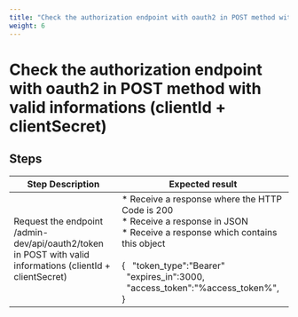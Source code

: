 ```yaml
---
title: "Check the authorization endpoint with oauth2 in POST method with valid informations (clientId + clientSecret)"
weight: 6
---
```


# Check the authorization endpoint with oauth2 in POST method with valid informations (clientId + clientSecret)
## Steps
| Step Description | Expected result |
| ----- | ----- |
| Request the endpoint /admin-dev/api/oauth2/token in POST with valid informations (clientId + clientSecret) | * Receive a response where the HTTP Code is 200<br> * Receive a response in JSON<br> * Receive a response which contains this object <br><br>{   "token_type":"Bearer"   "expires_in":3000,   "access_token":"%access_token%", } |
